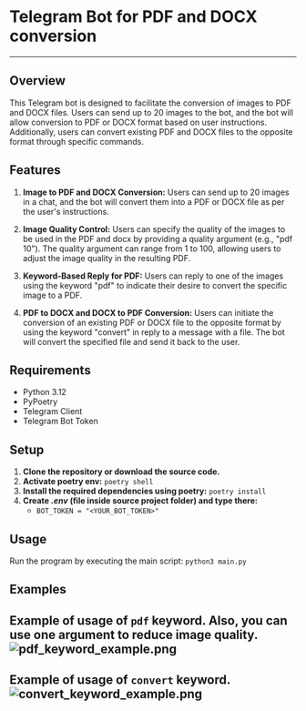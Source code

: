 # Telegram Bot for PDF and DOCX conversion

---

## Overview
This Telegram bot is designed to facilitate the conversion of images to PDF and DOCX files. Users can send up to 20 images to the bot, and the bot will allow conversion to PDF or DOCX format based on user instructions. Additionally, users can convert existing PDF and DOCX files to the opposite format through specific commands.

## Features

1. **Image to PDF and DOCX Conversion:**
   Users can send up to 20 images in a chat, and the bot will convert them into a PDF or DOCX file as per the user's instructions.

2. **Image Quality Control:**
   Users can specify the quality of the images to be used in the PDF and docx by providing a quality argument (e.g., "pdf 10"). The quality argument can range from 1 to 100, allowing users to adjust the image quality in the resulting PDF.

3. **Keyword-Based Reply for PDF:**
   Users can reply to one of the images using the keyword "pdf" to indicate their desire to convert the specific image to a PDF.

4. **PDF to DOCX and DOCX to PDF Conversion:**
   Users can initiate the conversion of an existing PDF or DOCX file to the opposite format by using the keyword "convert" in reply to a message with a file. The bot will convert the specified file and send it back to the user.

## Requirements
- Python 3.12
- PyPoetry
- Telegram Client
- Telegram Bot Token

## Setup
1. **Clone the repository or download the source code.**
2. **Activate poetry env:** ```poetry shell```
3. **Install the required dependencies using poetry:** ```poetry install```
4. **Create *.env* (file inside source project folder) and type there:**
   - ```BOT_TOKEN = "<YOUR_BOT_TOKEN>"```

## Usage
Run the program by executing the main script: ```python3 main.py```

## Examples

Example of usage of `pdf` keyword. Also, you can use one argument to reduce image quality.
![pdf_keyword_example.png](examples/pdf_keyword_example.png)
---

Example of usage of `convert` keyword.
![convert_keyword_example.png](examples/convert_keyword_example.png)
---